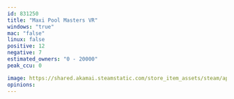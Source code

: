 ```yaml
---
id: 831250
title: "Maxi Pool Masters VR"
windows: "true"
mac: "false"
linux: false
positive: 12
negative: 7
estimated_owners: "0 - 20000"
peak_ccu: 0

image: https://shared.akamai.steamstatic.com/store_item_assets/steam/apps/831250/header.jpg?t=1678452974
opinions:
---
```

